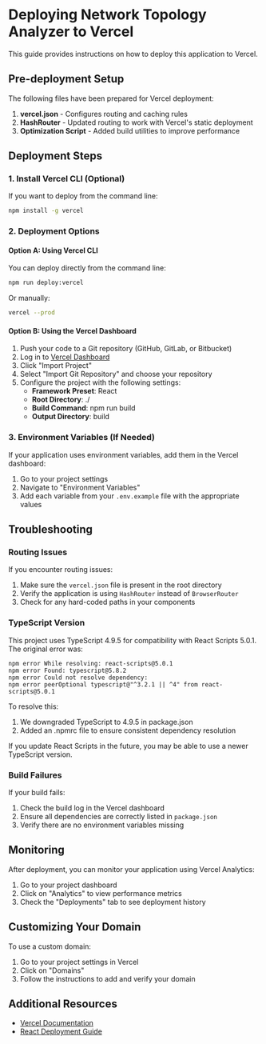 # Deploying Network Topology Analyzer to Vercel

This guide provides instructions on how to deploy this application to Vercel.

## Pre-deployment Setup

The following files have been prepared for Vercel deployment:

1. **vercel.json** - Configures routing and caching rules
2. **HashRouter** - Updated routing to work with Vercel's static deployment
3. **Optimization Script** - Added build utilities to improve performance

## Deployment Steps

### 1. Install Vercel CLI (Optional)

If you want to deploy from the command line:

```bash
npm install -g vercel
```

### 2. Deployment Options

#### Option A: Using Vercel CLI

You can deploy directly from the command line:

```bash
npm run deploy:vercel
```

Or manually:

```bash
vercel --prod
```

#### Option B: Using the Vercel Dashboard

1. Push your code to a Git repository (GitHub, GitLab, or Bitbucket)
2. Log in to [Vercel Dashboard](https://vercel.com/dashboard)
3. Click "Import Project"
4. Select "Import Git Repository" and choose your repository
5. Configure the project with the following settings:
   - **Framework Preset**: React
   - **Root Directory**: ./
   - **Build Command**: npm run build
   - **Output Directory**: build

### 3. Environment Variables (If Needed)

If your application uses environment variables, add them in the Vercel dashboard:

1. Go to your project settings
2. Navigate to "Environment Variables"
3. Add each variable from your `.env.example` file with the appropriate values

## Troubleshooting

### Routing Issues

If you encounter routing issues:

1. Make sure the `vercel.json` file is present in the root directory
2. Verify the application is using `HashRouter` instead of `BrowserRouter`
3. Check for any hard-coded paths in your components

### TypeScript Version

This project uses TypeScript 4.9.5 for compatibility with React Scripts 5.0.1. The original error was:

```
npm error While resolving: react-scripts@5.0.1
npm error Found: typescript@5.8.2
npm error Could not resolve dependency:
npm error peerOptional typescript@"^3.2.1 || ^4" from react-scripts@5.0.1
```

To resolve this:
1. We downgraded TypeScript to 4.9.5 in package.json
2. Added an .npmrc file to ensure consistent dependency resolution

If you update React Scripts in the future, you may be able to use a newer TypeScript version.

### Build Failures

If your build fails:

1. Check the build log in the Vercel dashboard
2. Ensure all dependencies are correctly listed in `package.json`
3. Verify there are no environment variables missing

## Monitoring

After deployment, you can monitor your application using Vercel Analytics:

1. Go to your project dashboard
2. Click on "Analytics" to view performance metrics
3. Check the "Deployments" tab to see deployment history

## Customizing Your Domain

To use a custom domain:

1. Go to your project settings in Vercel
2. Click on "Domains"
3. Follow the instructions to add and verify your domain

## Additional Resources

- [Vercel Documentation](https://vercel.com/docs)
- [React Deployment Guide](https://create-react-app.dev/docs/deployment/)
